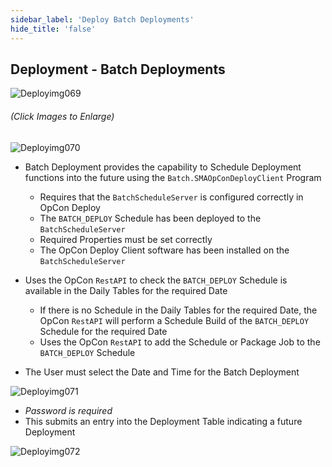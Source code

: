 ```yaml
---
sidebar_label: 'Deploy Batch Deployments'
hide_title: 'false'
---
```


## Deployment - Batch Deployments

![Deployimg069](/imgdeploy/Deployimg069.png)

###### (Click Images to Enlarge)

![Deployimg070](/imgdeploy/Deployimg070.png)

* Batch Deployment provides the capability to Schedule Deployment functions into the future using the ```Batch.SMAOpConDeployClient``` Program
    * Requires that the ```BatchScheduleServer``` is configured correctly in OpCon Deploy
    * The ```BATCH_DEPLOY``` Schedule has been deployed to the ```BatchScheduleServer```
    * Required Properties must be set correctly
    * The OpCon Deploy Client software has been installed on the ```BatchScheduleServer```

* Uses the OpCon ```RestAPI``` to check the ```BATCH_DEPLOY``` Schedule is available in the Daily Tables for the required Date
    * If there is no Schedule in the Daily Tables for the required Date, the OpCon ```RestAPI``` will perform a Schedule Build of the ```BATCH_DEPLOY``` Schedule for the required Date
    * Uses the OpCon ```RestAPI``` to add the Schedule or Package Job to the ```BATCH_DEPLOY``` Schedule

* The User must select the Date and Time for the Batch Deployment

![Deployimg071](/imgdeploy/Deployimg071.png)

* _Password is required_
* This submits an entry into the Deployment Table indicating a future Deployment

![Deployimg072](/imgdeploy/Deployimg072.png)